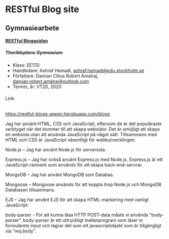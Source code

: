 # RESTful Blog site

## Gymnasiearbete

#### [RESTful Bloggsidan](https://restful-blogg-appen.herokuapp.com/blogs)

##### Thorildsplans Gymnasium
- Klass: EE17D
- Handledare: Ashraf Hamadi, ashraf.hamadi@edu.stockholm.se 
- Författare: Damian Clitus Robert Amalraj, damian.robert.amalraj@outlook.com
- Termin, år: VT20, 2020

###### Link:
https://restful-blogg-appen.herokuapp.com/blogs

Jag har använt HTML, CSS och JavaScript, eftersom de är det populäraste verktyget när det kommer till att skapa websidor. Det är omöjligt att skapa en websida utan att använda JavaScript på något sätt. Tillsammans med HTML och CSS är JavaScript väsentligt för webbutvecklingen. 

Node.js – Jag har använt Node.js för serversida. 

Express.js – Jag har också använt Express.js med Node.js. Express.js är ett JavaScript-ramverk som används för att skapa back-end-servrar. 

MongoDB – Jag har använt MongoDB som Databas.

Mongoose – Mongoose används för att koppla ihop Node.js och MongoDB Databasen tillsammans.

EJS – Jag har använt EJS för att skapa HTML-markering med vanligt JavaScript.

body-parser - För att kunna läsa HTTP POST-data måste vi använda "body-parser". body-parser är ett uttryckligt mellanprogram som läser in formulärets input och lagrar det som ett javascriptobjekt som är tillgängligt via ”req.body”.
